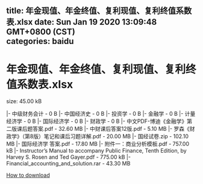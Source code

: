 
title: 年金现值、年金终值、复利现值、复利终值系数表.xlsx
date: Sun Jan 19 2020 13:09:48 GMT+0800 (CST)    
categories: baidu
---

# 年金现值、年金终值、复利现值、复利终值系数表.xlsx
size: 45.00 kB
 
 
|- 中级财务会计 - 0 B
|- 中国经济史 - 0 B
|- 投资学 - 0 B
|- 金融学 - 0 B
|- 计量经济学 - 0 B
|- 国际经济学 - 0 B
|- 财政学 - 0 B
|- 中文PDF-博迪《金融学》第二版课后题答案.pdf - 32.60 MB
|- 中财课后答案12版.pdf - 5.10 MB
|- 罗森《财政学》（第8版）笔记和课后习题详解.pdf - 20.00 MB
|- 国经试卷.zip - 102.10 MB
|- 国际经济学 答案.pdf - 17.80 MB
|- 附件一：商业分析模板.pdf - 757.00 kB
|- Instructor’s Manual to accompany Public Finance, Tenth Edition, by Harvey S. Rosen and Ted Gayer.pdf - 775.00 kB
|- Financial_accounting_and_solution.rar - 43.30 MB

[How to download](https://bpcam.bemobtrk.com/go/2ceec3aa-1ca2-46d6-b9ff-aaa5c184517c?jno=669)